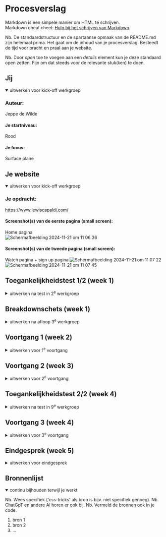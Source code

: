 # Procesverslag
Markdown is een simpele manier om HTML te schrijven.  
Markdown cheat cheet: [Hulp bij het schrijven van Markdown](https://github.com/adam-p/markdown-here/wiki/Markdown-Cheatsheet).

Nb. De standaardstructuur en de spartaanse opmaak van de README.md zijn helemaal prima. Het gaat om de inhoud van je procesverslag. Besteedt de tijd voor pracht en praal aan je website.

Nb. Door *open* toe te voegen aan een *details* element kun je deze standaard open zetten. Fijn om dat steeds voor de relevante stuk(ken) te doen.





## Jij

<details open>
  <summary>uitwerken voor kick-off werkgroep</summary>

  ### Auteur:
  Jeppe de Wilde

  #### Je startniveau:
  Rood

  #### Je focus:
  Surface plane
 
</details>





## Je website

<details open>
  <summary>uitwerken voor kick-off werkgroep</summary>

  ### Je opdracht:
  https://www.lewiscapaldi.com/

  #### Screenshot(s) van de eerste pagina (small screen): 
  Home pagina  
  <img width="367" alt="Scherm­afbeelding 2024-11-21 om 11 06 36" src="https://github.com/user-attachments/assets/00d2eabc-77a5-42b7-b31b-eb86590a6d22">


  #### Screenshot(s) van de tweede pagina (small screen):

  Watch pagina + sign up pagina
  <img width="367" alt="Scherm­afbeelding 2024-11-21 om 11 07 22" src="https://github.com/user-attachments/assets/572fb615-9485-476a-bc47-f94c8d2927c8">
  <img width="367" alt="Scherm­afbeelding 2024-11-21 om 11 07 45" src="https://github.com/user-attachments/assets/65d70883-3d51-4b52-9cb6-9607350a6f4f">
 
</details>



## Toegankelijkheidstest 1/2 (week 1)

<details>
  <summary>uitwerken na test in 2<sup>e</sup> werkgroep</summary>

  ### Bevindingen
  Lijst met je bevindingen die in de test naar voren kwamen:
  - Pagina's hebben geen unieke titels
  - Pagina's hebben geen heading elementen
  - Er is geen keyboard focus
  - Nav links op mobiele weergave zijn klein en verspreid, hierdoor zijn deze niet makkelijk aan te klikken
  - Links in de footer staan te dicht op op elkaar
  - Img elementen hebben geen alt
  - Geen a elementen voor links
  - Links zijn niet te herkennen als links
  - Er is geen skip link
  - Links die een nieuw tablad openen zonder dat dat van tevoren duidelijk is
  - Geen light/dark mode
  - Geen high-contrast mode
  - Animaties veranderen niet bij prefers-reduced-motion media query
  - Kleur contrast is niet goed genoeg bij normale tekst, icons en tekst die een afbeelding overlapt
  - geen custom ::selection colors

</details>



## Breakdownschets (week 1)

<details>
  <summary>uitwerken na afloop 3<sup>e</sup> werkgroep</summary>
  
  Ik was eerst van plan om de 'Watch' pagina te maken, maar heb later toch besloten om de 'Merch' pagina te doen, de merch pagina is ook te zien in deze breakdownschets

  ### de hele pagina: 
  <img src="readme-images/breakdownschets.png" width="375px" alt="breakdown van de hele pagina">


  ### dynamisch deel (bijv menu): 
  <img src="readme-images/breakdownschets_menu.png" width="375px" alt="breakdown van een dynamisch deel">


</details>





## Voortgang 1 (week 2)

<details>
  <summary>uitwerken voor 1<sup>e</sup> voortgang</summary>

  ### Stand van zaken
  eigenlijk gaat het over het algemeen best goed. Ik begrijp alle oefeningen en kom hier goed doorheen.
  we zijn natuurlijk nog niet echt begonnen met de website, op de eerste html na, dus over die voortgang valt nog niet heel veel te zeggen.


  ### Agenda voor meeting

  | Sabrina        | Rafi               | Jeppe        | 
  | ---            | ---                | ---          | 
  | Q's eigen code | copyright/bronnen? | achtergronden|        


  ### Verslag van meeting

  - taal bovenin html veranderen
  - title veranderen
  - elke a in de nav een li eromheen
  - tip over de achtergrond: dowloaden vanuit inspector en in de html of css zetten (kan beide)

</details>





## Voortgang 2 (week 3)

<details>
  <summary>uitwerken voor 2<sup>e</sup> voortgang</summary>

  ### Stand van zaken
  Ik begon hier goed op gang te komen en mijn website maakte aardig vaart. Het grootste deel stond hier eigenlijk al. Wat ik nog moet doen zijn eigenlijk alleen 
  de surface plane, zoals animaties, en vette dingen, zoals een werkende dropdown selector en een verborgen zoekbalk. Wat ik tot nu toe het lastigst vond waren de foto's als 
  achtergrond op de homepagina. Het was even flink aanklooien en vanalles proberen tot die netjes stonden en op de achtergrond scrollbaar waren. Ook heb ik nog best lopen       
  priegelen met het positioneren van de nav elementen, maar uiteindelijk is dit wel gelukt.


  ### Agenda voor meeting

  | Sabrina        | Ravi            | Jeppe                                 | 
  | ---            | ---             | ---                                   | 
  | Q's eigen code | Q's eigen code  | Nav links waar geen pagina van is?    | 
  | -              | -               | Mag 2 styles pagina's?                | 

  ### Verslag van meeting

  - alle linkjes naar je 2e pagina laten gaan
  - merch pagina section article ipv div section
  - 2 styles pagina's is prima voor mij

</details>





## Toegankelijkheidstest 2/2 (week 4)

<details>
  <summary>uitwerken na test in 9<sup>e</sup> werkgroep</summary>

  ### Bevindingen
  Lijst met je bevindingen die in de test naar voren kwamen (geef ook aan wat er verbeterd is):

</details>





## Voortgang 3 (week 4)

<details>
  <summary>uitwerken voor 3<sup>e</sup> voortgang</summary>

  ### Stand van zaken
  Ik had hier wel wat verder gepriegeld aan de site en had onder andere gewerkt aan een zoekbalk die verschijnt nadat er op het icoontje van een vergrootglas
  wordt geklikt. Ik vond dit lastiger dan verwacht, maar uiteindelijk was de code ook juist wel weer heel logisch. Ik heb dit gedaan met javascript. Er waren nog wel wat dingen 
  waar ik tegenaan liep. Ik kreeg het namelijk niet voor elkaar om de zoekbalk over de rest van de header heen te krijgen, terwijl ik wel de order had veranderd.
  

  ### Agenda voor meeting
  samen met je groepje opstellen

  | Sabrina        | Ravi            | Jeppe                                                | 
  | ---            | ---             | ---                                                  | 
  | Q's eigen code | Q's eigen code  | Zoekbalk wil niet over de rest van de header heen    | 
  | -              | -               | Footer op de home pagina blijft niet staan           | 


  ### Verslag van meeting
  
  - Ik ben geholpen met het oplossen van de problemen met de zoekbalk en de footer door de studentassistente.

</details>



## Eindgesprek (week 5)

<details>
  <summary>uitwerken voor eindgesprek</summary>

  ### Je uitkomst - karakteristiek screenshots:
  <img src="readme-images/dummy-plaatje.jpg" width="375px" alt="uitomst opdracht 1">


  ### Dit ging goed/Heb ik geleerd: 
  Korte omschrijving met plaatjes

  <img src="readme-images/dummy-plaatje.jpg" width="375px" alt="top">


  ### Dit was lastig/Is niet gelukt:
  Korte omschrijving met plaatjes

  <img src="readme-images/dummy-plaatje.jpg" width="375px" alt="bummer">
</details>





## Bronnenlijst

<details open>
  <summary>continu bijhouden terwijl je werkt</summary>

  Nb. Wees specifiek ('css-tricks' als bron is bijv. niet specifiek genoeg). 
  Nb. ChatGpT en andere AI horen er ook bij.
  Nb. Vermeld de bronnen ook in je code.

  1. bron 1
  2. bron 2
  3. ...

</details>
